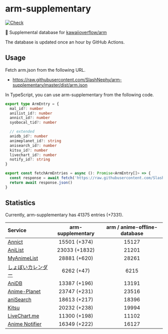# arm-supplementary

[![Check](https://github.com/SlashNephy/arm-supplementary/actions/workflows/check-node.yml/badge.svg)](https://github.com/SlashNephy/arm-supplementary/actions/workflows/check-node.yml)

💊 Supplemental database for [kawaiioverflow/arm](https://github.com/kawaiioverflow/arm)

The database is updated once an hour by GitHub Actions.

## Usage

Fetch arm.json from the following URL.

- https://raw.githubusercontent.com/SlashNephy/arm-supplementary/master/dist/arm.json

In TypeScript, you can use arm-supplementary from the following code.

```TypeScript
export type ArmEntry = {
  mal_id?: number
  anilist_id?: number
  annict_id?: number
  syobocal_tid?: number

  // extended
  anidb_id?: number
  animeplanet_id?: string
  anisearch_id?: number
  kitsu_id?: number
  livechart_id?: number
  notify_id?: string
}

export const fetchArmEntries = async (): Promise<ArmEntry[]> => {
  const response = await fetch('https://raw.githubusercontent.com/SlashNephy/arm-supplementary/master/dist/arm.json')
  return await response.json()
}
```

## Statistics

Currently, arm-supplementary has 41375 entries (+7331).

| Service                                     | arm-supplementary | arm / anime-offline-database |
| :------------------------------------------ | :---------------: | :--------------------------: |
| [Annict](https://annict.com)                |   15501 (+374)    |            15127             |
| [AniList](https://anilist.co)               |   23033 (+1832)   |            21201             |
| [MyAnimeList](https://myanimelist.net)      |   28881 (+620)    |            28261             |
| [しょぼいカレンダー](https://cal.syoboi.jp) |    6262 (+47)     |             6215             |
| [AniDB](https://anidb.net)                  |   13387 (+196)    |            13191             |
| [Anime-Planet](https://anime-planet.com)    |   23747 (+231)    |            23516             |
| [aniSearch](https://anisearch.com)          |   18613 (+217)    |            18396             |
| [Kitsu](https://kitsu.io)                   |   20232 (+238)    |            19994             |
| [LiveChart.me](https://livechart.me)        |   11300 (+198)    |            11102             |
| [Anime Notifier](https://notify.moe)        |   16349 (+222)    |            16127             |
